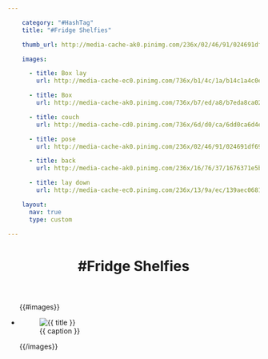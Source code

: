 ```yaml
---

    category: "#HashTag"
    title: "#Fridge Shelfies"

    thumb_url: http://media-cache-ak0.pinimg.com/236x/02/46/91/024691df69af6a545eb7d5060ac7e87c.jpg

    images:

      - title: Box lay
        url: http://media-cache-ec0.pinimg.com/736x/b1/4c/1a/b14c1a4c0e0d17924704cf933b6d6583.jpg

      - title: Box
        url: http://media-cache-ak0.pinimg.com/736x/b7/ed/a8/b7eda8ca023e3a320e2d7d78883f3787.jpg

      - title: couch
        url: http://media-cache-cd0.pinimg.com/736x/6d/d0/ca/6dd0ca6d4e3d8af460d896433464a1ac.jpg

      - title: pose
        url: http://media-cache-ak0.pinimg.com/236x/02/46/91/024691df69af6a545eb7d5060ac7e87c.jpg

      - title: back
        url: http://media-cache-ak0.pinimg.com/236x/16/76/37/1676371e5b71317a7779782cc8ffa4a0.jpg

      - title: lay down
        url: http://media-cache-ec0.pinimg.com/236x/13/9a/ec/139aec0681356f3feac7cfb0e5b5f74b.jpg

    layout:
      nav: true
      type: custom

---
```

<header>
<h1 class="title">#Fridge Shelfies</h1>
</header>

<div class="content">
  <ul class="polaroids">
  {{#images}}
    <li class="polaroid-wrap">
      <figure class="polaroid">
        <img src="{{ url }}" alt="{{ title }}" title="{{ title }}">
        <figcaption>{{ caption }}</figcaption>
      </figure>
    </li>
  {{/images}}
  </ul>
</div>
